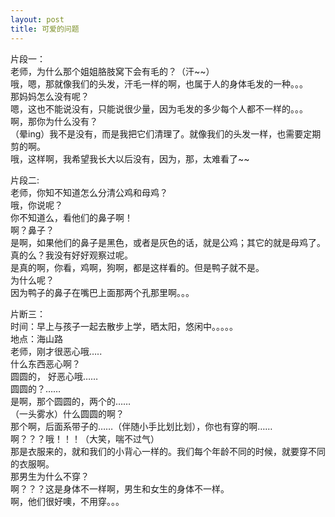 ```yaml
---
layout: post
title: 可爱的问题
---
```


<p>片段一：<br />
老师，为什么那个姐姐胳肢窝下会有毛的？（汗~~）<br />
哦，嗯，那就像我们的头发，汗毛一样的啊，也属于人的身体毛发的一种。。。<br />
那妈妈怎么没有呢？<br />
嗯，这也不能说没有，只能说很少量，因为毛发的多少每个人都不一样的。。。<br />
啊，那你为什么没有？<br />
（晕ing）我不是没有，而是我把它们清理了。就像我们的头发一样，也需要定期剪的啊。<br />
哦，这样啊，我希望我长大以后没有，因为，那，太难看了~~</p>
<p>片段二:<br />
老师，你知不知道怎么分清公鸡和母鸡？<br />
哦，你说呢？<br />
你不知道么，看他们的鼻子啊！<br />
啊？鼻子？<br />
是啊，如果他们的鼻子是黑色，或者是灰色的话，就是公鸡；其它的就是母鸡了。<br />
真的么？我没有好好观察过呢。<br />
是真的啊，你看，鸡啊，狗啊，都是这样看的。但是鸭子就不是。<br />
为什么呢？<br />
因为鸭子的鼻子在嘴巴上面那两个孔那里啊。。。</p>
<p>片断三：<br />
时间：早上与孩子一起去散步上学，晒太阳，悠闲中。。。。。<br />
地点：海山路<br />
老师，刚才很恶心哦…..<br />
什么东西恶心啊？<br />
圆圆的， 好恶心哦……<br />
圆圆的？……<br />
是啊，那个圆圆的，两个的……<br />
（一头雾水）什么圆圆的啊？<br />
那个啊，后面系带子的……（伴随小手比划比划），你也有穿的啊……<br />
啊？？？哦！！！（大笑，喘不过气）<br />
那是衣服来的，就和我们的小背心一样的。我们每个年龄不同的时候，就要穿不同的衣服啊。<br />
那男生为什么不穿？<br />
啊？？？这是身体不一样啊，男生和女生的身体不一样。<br />
啊，他们很好噢，不用穿。。。</p>
